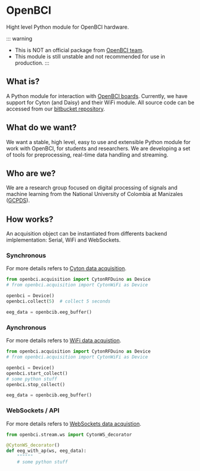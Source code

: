 # OpenBCI
Hight level Python module for OpenBCI hardware.

::: warning
  * This is NOT an official package from [OpenBCI team](https://openbci.com/).
  * This module is still unstable and not recommended for use in production.
:::

## What is?

A Python module for interaction with [OpenBCI boards](https://openbci.com/).
Currently, we have support for Cyton (and Daisy) and their WiFi module.
All source code can be accessed from our [bitbucket repository](https://bitbucket.org/gcpds/python-openbci/src/master/).

## What do we want?

We want a stable, high level, easy to use and extensible Python module for work
with OpenBCI, for students and researchers. We are developing a set of tools for
preprocessing, real-time data handling and streaming.

## Who are we?
We are a research group focused on digital processing of signals and machine
learning from the National University of Colombia at Manizales ([GCPDS](http://www.hermes.unal.edu.co/pages/Consultas/Grupo.xhtml;jsessionid=8701CFAD84FB5D540090846EA8912D48.tomcat6?idGrupo=615&opcion=1>)).

## How works?

An acquisition object can be instantiated from differents backend imlplementation:
Serial, WiFi and WebSockets.

### Synchronous
For more details refers to [Cyton data acquisition](_notebooks/data_acquisition.html#Cyton).


```python
from openbci.acquisition import CytonRFDuino as Device
# from openbci.acquisition import CytonWiFi as Device

openbci = Device()
openbci.collect(5)  # collect 5 seconds

eeg_data = openbcib.eeg_buffer()
```

### Aynchronous
For more details refers to [WiFi data acquistion](_notebooks/data_acquisition.html#WiFi).


```python
from openbci.acquisition import CytonRFDuino as Device
# from openbci.acquisition import CytonWiFi as Device

openbci = Device()
openbci.start_collect()
# some python stuff 
openbci.stop_collect()

eeg_data = openbcib.eeg_buffer()
```

### WebSockets / API
For more details refers to [WebSockets data acquistion](_notebooks/data_stream.html#data-stream-based-on-websockets).


```python
from openbci.stream.ws import CytonWS_decorator

@CytonWS_decorator()
def eeg_with_ap(ws, eeg_data):
    """"""
    # some python stuff 
```
